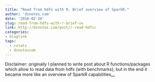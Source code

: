 ```yaml
---
title: "Read from hdfs with R. Brief overview of SparkR."
author: 'dsnotes.com'
date: '2016-02-20'
slug: read-from-hdfs-with-r-brief-ov
link: http://dsnotes.com/post/r-read-hdfs/
categories:
- bloglink
tags:
  - rstats
  - dsnotescom
---
```


Disclaimer: originally I planned to write post about R functions/packages which allow to read data from hdfs (with benchmarks), but in the end it became more like an overview of SparkR capabilities[... <i class="fas fa-external-link-alt"></i>](http://dsnotes.com/post/r-read-hdfs/)

